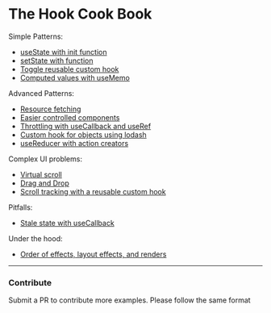# The Hook Cook Book

Simple Patterns: 
- [useState with init function](https://codesandbox.io/s/92r9yrmnyo)
- [setState with function](https://codesandbox.io/s/w6xynq3z9l)
- [Toggle reusable custom hook](https://codesandbox.io/s/zrjn39qqwx)
- [Computed values with useMemo](https://codesandbox.io/s/v80068jq40)

Advanced Patterns: 
- [Resource fetching](https://codesandbox.io/s/9z4l2po0pw)
- [Easier controlled components](https://codesandbox.io/s/o97l3qzq5z)
- [Throttling with useCallback and useRef](https://codesandbox.io/s/qq8rl8lx96)
- [Custom hook for objects using lodash](https://codesandbox.io/s/v618v21x5y)
- [useReducer with action creators](https://codesandbox.io/s/rrryqpwovq)

Complex UI problems:
- [Virtual scroll](https://codesandbox.io/s/214p1911yn)
- [Drag and Drop](https://codesandbox.io/s/v3x74022j5)
- [Scroll tracking with a reusable custom hook](https://codesandbox.io/s/r5r7w0697q)

Pitfalls:
- [Stale state with useCallback](https://codesandbox.io/s/p55wln789x)

Under the hood:
- [Order of effects, layout effects, and renders](https://codesandbox.io/s/rj6m9w531p)

<hr/>

### Contribute

Submit a PR to contribute more examples. Please follow the same format
